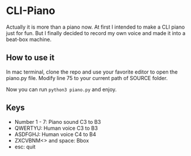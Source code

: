 # CLI-Piano

Actually it is more than a piano now. At first I intended to make a CLI piano just for fun. But I finally
decided to record my own voice and made it into a beat-box machine.
<br>

## How to use it

In mac terminal, clone the repo and use your favorite editor to open the piano.py file. Modify line 75 to
your current path of SOURCE folder.

Now you can run `python3 piano.py` and enjoy.
<br>

## Keys
+ Number 1 - 7: Piano sound C3 to B3
+ QWERTYU: Human voice C3 to B3
+ ASDFGHJ: Human voice C4 to B4
+ ZXCVBNM<> and space: Bbox
+ esc: quit
